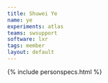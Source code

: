 ```yaml
---
title: Shuwei Ye
name: ye
experiments: atlas
teams: swsupport 
software: lxr
tags: member
layout: default
---
```


{% include personspecs.html %}
